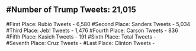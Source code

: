 #Number of Trump Tweets: 21,015
---
#First Place: Rubio Tweets - 6,580
#Second Place: Sanders Tweets - 5,034
#Third Place: Jeb! Tweets - 1,476
#Fourth Place: Carson Tweets - 836
#Fifth Place: Kasich Tweets - 191
#Sixth Place: Total Tweets -  
#Seventh Place: Cruz Tweets - 
#Last Place: Clinton Tweets - 
